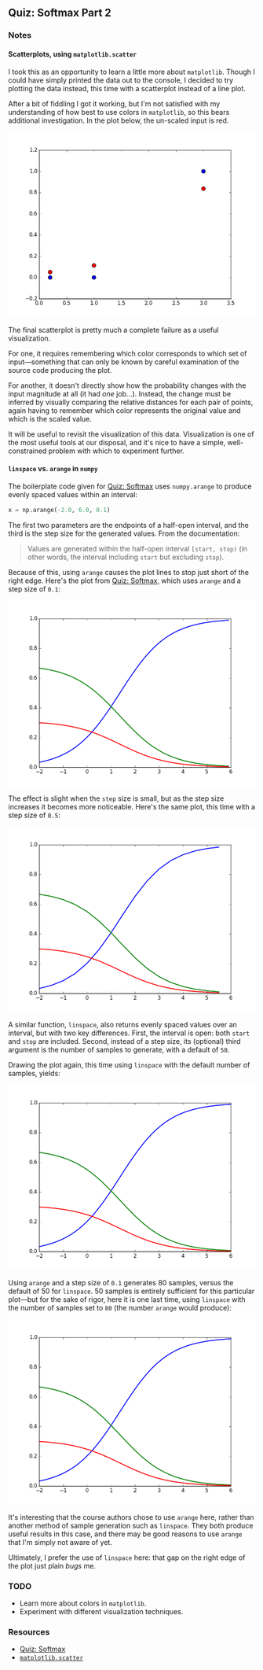 ## Quiz: Softmax Part 2

### Notes

#### Scatterplots, using `matplotlib.scatter`

I took this as an opportunity to learn a little more about `matplotlib`. Though I could have simply printed the data out to the console, I decided to try plotting the data instead, this time with a scatterplot instead of a line plot.

After a bit of fiddling I got it working, but I'm not satisfied with my understanding of how best to use colors in `matplotlib`, so this bears additional investigation. In the plot below, the un-scaled input is red.

![Softmax probability distribution given an increased input magnitude](images/scatterplot.png)

The final scatterplot is pretty much a complete failure as a useful visualization.

For one, it requires remembering which color corresponds to which set of input—something that can only be known by careful examination of the source code producing the plot.

For another, it doesn't directly show how the probability changes with the input magnitude at all (it had _one_ job...). Instead, the change must be inferred by visually comparing the relative distances for each pair of points, again having to remember which color represents the original value and which is the scaled value.

It will be useful to revisit the visualization of this data. Visualization is one of the most useful tools at our disposal, and it's nice to have a simple, well-constrained problem with which to experiment further.


#### `linspace` vs. `arange` in `numpy`

The boilerplate code given for [Quiz: Softmax][] uses `numpy.arange` to produce evenly spaced values within an interval:

```python
x = np.arange(-2.0, 6.0, 0.1)
```

The first two parameters are the endpoints of a half-open interval, and the third is the step size for the generated values. From the documentation:

> Values are generated within the half-open interval ``[start, stop)`` (in other words, the interval including `start` but excluding `stop`).

Because of this, using `arange` causes the plot lines to stop just short of the right edge. Here's the plot from [Quiz: Softmax][], which uses `arange` and a step size of `0.1`:

![Softmax plot using `arange`, with a step of `0.1`](images/arange_default_step.png)


The effect is slight when the `step` size is small, but as the step size increases it becomes more noticeable. Here's the same plot, this time with a step size of `0.5`:

![Softmax plot using `arange`, with a step of `0.5`](images/arange_large_step.png)


A similar function, `linspace`, also returns evenly spaced values over an interval, but with two key differences. First, the interval is open: both `start` and `stop` are included. Second, instead of a step size, its (optional) third argument is the number of samples to generate, with a default of `50`.

Drawing the plot again, this time using `linspace` with the default number of samples, yields:

![Softmax plot using `linspace`, with the default number of samples](images/linspace_default_samples.png)


Using `arange` and a step size of `0.1` generates 80 samples, versus the default of 50 for `linspace`. 50 samples is entirely sufficient for this particular plot—but for the sake of rigor, here it is one last time, using `linspace` with the number of samples set to `80` (the number `arange` would produce):

![Softmax plot using `linspace`, with the number of samples set to `80`](images/linspace_80_samples.png)


It's interesting that the course authors chose to use `arange` here, rather than another method of sample generation such as `linspace`. They both produce useful results in this case, and there may be good reasons to use `arange` that I'm simply not aware of yet.

Ultimately, I prefer the use of `linspace` here: that gap on the right edge of the plot just plain _bugs_ me.


### TODO

* Learn more about colors in `matplotlib`.
* Experiment with different visualization techniques.


### Resources

* [Quiz: Softmax][]
* [`matplotlib.scatter`](http://matplotlib.org/api/pyplot_api.html#matplotlib.pyplot.scatter)

[Quiz: Softmax]: ../quiz-softmax/
